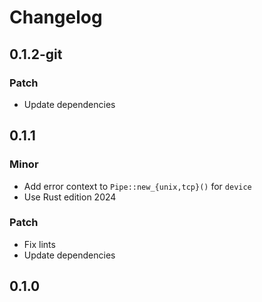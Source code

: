 # Changelog

## 0.1.2-git

### Patch

- Update dependencies

## 0.1.1

### Minor

- Add error context to `Pipe::new_{unix,tcp}()` for `device`
- Use Rust edition 2024

### Patch

- Fix lints
- Update dependencies

## 0.1.0

<!-- Increment to skip CHANGELOG.md test: 0 -->

